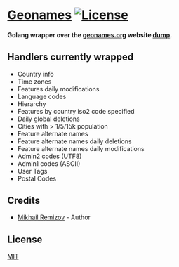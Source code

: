 # [Geonames](http://github.com/remizovm/geonames) [![License](http://img.shields.io/badge/license-mit-blue.svg?style=flat-square)](https://raw.githubusercontent.com/remizovm/geonames/master/LICENSE)
#### Golang wrapper over the [geonames.org](http://www.geonames.org) website [dump](http://download.geonames.org/export/dump/).

## Handlers currently wrapped

- Country info
- Time zones
- Features daily modifications
- Language codes
- Hierarchy
- Features by country iso2 code specified
- Daily global deletions
- Cities with > 1/5/15k population
- Feature alternate names
- Feature alternate names daily deletions
- Feature alternate names daily modifications
- Admin2 codes (UTF8)
- Admin1 codes (ASCII)
- User Tags
- Postal Codes

## Credits
- [Mikhail Remizov](https://github.com/remizovm) - Author

## License
[MIT](https://github.com/remizovm/geonames/blob/master/LICENSE)
